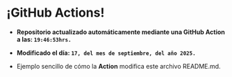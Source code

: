 # ¡GitHub Actions!
* **Repositorio actualizado automáticamente mediante una GitHub Action a las: `19:46:53hrs.`**
* **Modificado el día: `17, del mes de septiembre, del año 2025.`**

* Ejemplo sencillo de cómo la **Action** modifica este archivo README.md.
